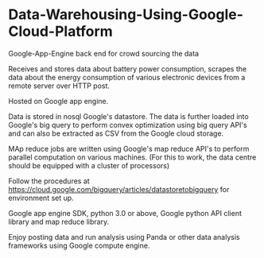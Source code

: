 # Data-Warehousing-Using-Google-Cloud-Platform
Google-App-Engine back end for crowd sourcing the data

Receives and stores data about battery power consumption, scrapes the data about the energy consumption of various electronic devices from a remote server over HTTP post.

Hosted on Google app engine. 

Data is stored in nosql Google's datastore. The data is further loaded into Google's big query to perform convex optimization using big query API's and can also be extracted as CSV from the Google cloud storage.

MAp reduce jobs are written using Google's map reduce API's to perform parallel computation on various machines. (For this to work, the data centre should be equipped with a cluster of processors)

Follow the procedures at https://cloud.google.com/bigquery/articles/datastoretobigquery for environment set up. 

Google app engine SDK, python 3.0 or above, Google python API client library and map reduce library.

Enjoy posting data and run analysis using Panda or other data analysis frameworks using Google compute engine.

